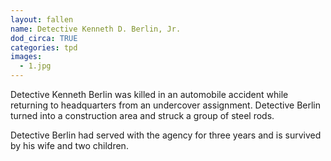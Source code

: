 ```yaml
---
layout: fallen
name: Detective Kenneth D. Berlin, Jr.
dod_circa: TRUE
categories: tpd
images:
  - 1.jpg
---
```


Detective Kenneth Berlin was killed in an automobile accident while returning to headquarters from an undercover assignment. Detective Berlin turned into a construction area and struck a group of steel rods.

Detective Berlin had served with the agency for three years and is survived by his wife and two children.
